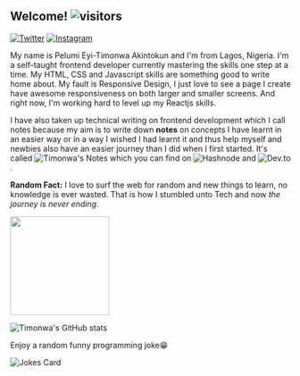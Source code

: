 <!--![banner](https://pbs.twimg.com/profile_banners/1328260377013067776/1609423239/600x200)
<!--![Metrics](https://metrics.lecoq.io/timonwa?template=classic&config.timezone=Africa%2FLagos)
[![Timonwa's GitHub stats](https://github-readme-stats.vercel.app/api?username=timonwa)](https://github.com/timonwa/github-readme-stats)
<img height="32" width="32" src="https://cdn.jsdelivr.net/npm/simple-icons@v4/icons/github.svg" />
<img height="32" width="32" src="https://cdn.jsdelivr.net/npm/simple-icons@v4/icons/twitter.svg" />
<img height="32" width="32" src="https://cdn.jsdelivr.net/npm/simple-icons@v4/icons/codepen.svg" />
<img height="32" width="32" src="https://cdn.jsdelivr.net/npm/simple-icons@v4/icons/instagram.svg" />-->
<!--[![Readme Quotes](https://quotes-github-readme.vercel.app/api?type=horizontal)](https://github.com/piyushsuthar/github-readme-quotes)-->

## Welcome!   ![visitors](https://visitor-badge.glitch.me/badge?page_id=timonwa.visitor-badge)

<a href="https://www.twitter.com/timonwa2"><img alt="Twitter" src="https://img.shields.io/badge/@Timonwa2%20-%231DA1F2.svg?&style=for-the-badge&logo=Twitter&logoColor=white"/></a>    <a href="https://www.instagram.com/timonwa2"><img alt="Instagram" src="https://img.shields.io/badge/@timonwa2%20-%23E4405F.svg?&style=for-the-badge&logo=Instagram&logoColor=white"/></a>
  
My name is Pelumi Eyi-Timonwa Akintokun and I'm from Lagos, Nigeria.
I'm a self-taught frontend developer currently mastering the skills one step at a time.
My HTML, CSS and Javascript skills are something good to write home about. 
My fault is Responsive Design, I just love to see a page I create have awesome responsiveness on both larger and smaller screens.
 And right now, I'm working hard to level up my Reactjs skills.

I have also taken up technical writing on frontend development which I call notes because my aim is to write down **notes** on concepts
 I have learnt in an easier way or in a way I wished I had learnt it and thus help myself and newbies also have an easier journey than I did when I first started.
 It's called ![Timonwa's Notes](https://timonwa.hashnode.dev/) which you can find on ![Hashnode](https://timonwa.hashnode.dev/)
 and ![Dev.to](https://dev.to/timonwa).


**Random Fact:** I love to surf the web for random and new things to learn, no knowledge is ever wasted. That is how I stumbled unto Tech and now *the journey is never ending*.

<img height="177em" src="https://github-readme-stats.vercel.app/api/top-langs/?username=timonwa&title_color=ffffff&theme=vue-dark&show_icons=true&count_private=true&hide_border=true&layout=compact&langs" />

![Timonwa's GitHub stats](https://github-readme-stats.vercel.app/api?username=timonwa&show_icons=true&theme=radical)

Enjoy a random funny programming joke😁

![Jokes Card](https://readme-jokes.vercel.app/api)

